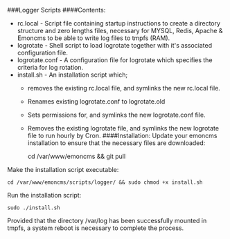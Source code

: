 ###Logger Scripts
####Contents:
+ rc.local - Script file containing startup instructions to create a directory structure and zero lengths files, necessary for MYSQL, Redis, Apache & Emoncms to be able to write log files to tmpfs (RAM).
+ logrotate - Shell script to load logrotate together with it's associated configuration file.
+ logrotate.conf - A configuration file for logrotate which specifies the criteria for log rotation.
+ install.sh - An installation script which;
  - removes the existing rc.local file, and symlinks the new rc.local file.
  - Renames existing logrotate.conf to logrotate.old
  - Sets permissions for, and symlinks the new logrotate.conf file.
  - Removes the existing logrotate file, and symlinks the new logrotate file to run hourly by Cron.
####Installation:
Update your emoncms installation to ensure that the necessary files are downloaded:

    cd /var/www/emoncms && git pull

Make the installation script executable:

    cd /var/www/emoncms/scripts/logger/ && sudo chmod +x install.sh

Run the installation script:

    sudo ./install.sh

Provided that the directory /var/log has been successfully mounted in tmpfs, a system reboot is necessary to complete the process.
